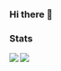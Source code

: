 ### Hi there 👋

### Stats
<img align="left" src="https://github-readme-stats.vercel.app/api?username=theonlywalrus&count_private=true&line_height=21&show_icons=true&hide_border=true&theme=nightowl"/>
<img align="left" src="https://github-readme-stats.vercel.app/api/top-langs/?username=theonlywalrus&layout=compact&card_width=250&hide_border=true&langs_count=8&count_private=true&theme=tokyo_night"/>
